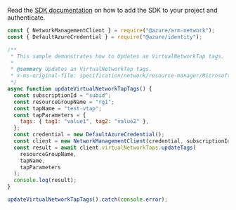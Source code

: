 Read the [SDK documentation](https://github.com/Azure/azure-sdk-for-js/blob/%40azure%2Farm-network_28.0.0/sdk/network/arm-network/README.md) on how to add the SDK to your project and authenticate.

```javascript
const { NetworkManagementClient } = require("@azure/arm-network");
const { DefaultAzureCredential } = require("@azure/identity");

/**
 * This sample demonstrates how to Updates an VirtualNetworkTap tags.
 *
 * @summary Updates an VirtualNetworkTap tags.
 * x-ms-original-file: specification/network/resource-manager/Microsoft.Network/stable/2021-08-01/examples/VirtualNetworkTapUpdateTags.json
 */
async function updateVirtualNetworkTapTags() {
  const subscriptionId = "subid";
  const resourceGroupName = "rg1";
  const tapName = "test-vtap";
  const tapParameters = {
    tags: { tag1: "value1", tag2: "value2" },
  };
  const credential = new DefaultAzureCredential();
  const client = new NetworkManagementClient(credential, subscriptionId);
  const result = await client.virtualNetworkTaps.updateTags(
    resourceGroupName,
    tapName,
    tapParameters
  );
  console.log(result);
}

updateVirtualNetworkTapTags().catch(console.error);
```
